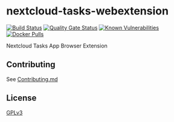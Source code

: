 # nextcloud-tasks-webextension

[![Build Status](https://cloud.drone.io/api/badges/Riscue/nextcloud-tasks-webextension/status.svg)](https://cloud.drone.io/Riscue/nextcloud-tasks-webextension)
[![Quality Gate Status](https://sonarcloud.io/api/project_badges/measure?project=Riscue_nextcloud-tasks-webextension&metric=alert_status)](https://sonarcloud.io/dashboard?id=Riscue_nextcloud-tasks-webextension)
[![Known Vulnerabilities](https://snyk.io/test/github/Riscue/nextcloud-tasks-webextension/badge.svg?targetFile=package.json)](https://snyk.io/test/github/Riscue/nextcloud-tasks-webextension?targetFile=package.json)
[![Docker Pulls](https://img.shields.io/github/downloads/riscue/nextcloud-tasks-webextension/total)](https://github.com/Riscue/nextcloud-tasks-webextension/releases)

Nextcloud Tasks App Browser Extension

## Contributing

See [Contributing.md](Contributing.md)

## License
[GPLv3](https://choosealicense.com/licenses/gpl-3.0/)
